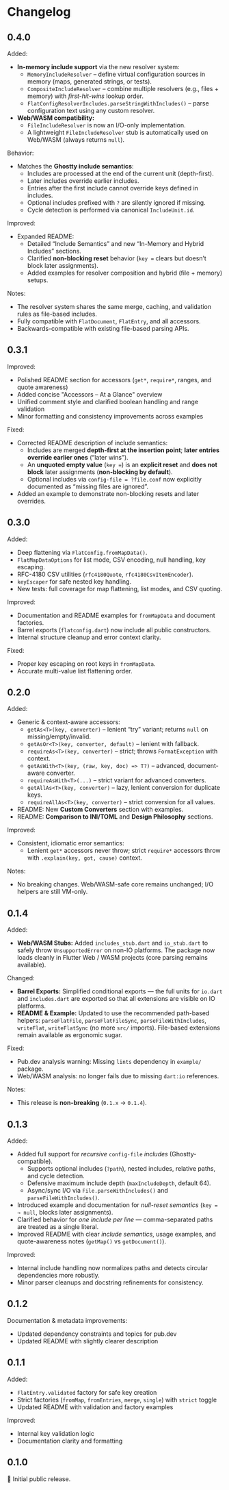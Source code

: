 # Changelog

## 0.4.0

Added:

- **In-memory include support** via the new resolver system:
  - `MemoryIncludeResolver` – define virtual configuration sources in memory (maps, generated strings, or tests).
  - `CompositeIncludeResolver` – combine multiple resolvers (e.g., files + memory) with *first-hit-wins* lookup order.
  - `FlatConfigResolverIncludes.parseStringWithIncludes()` – parse configuration text using any custom resolver.
- **Web/WASM compatibility:**
  - `FileIncludeResolver` is now an I/O-only implementation.
  - A lightweight `FileIncludeResolver` stub is automatically used on Web/WASM (always returns `null`).

Behavior:

- Matches the **Ghostty include semantics**:
  - Includes are processed at the end of the current unit (depth-first).
  - Later includes override earlier includes.
  - Entries after the first include cannot override keys defined in includes.
  - Optional includes prefixed with `?` are silently ignored if missing.
  - Cycle detection is performed via canonical `IncludeUnit.id`.

Improved:

- Expanded README:
  - Detailed “Include Semantics” and new “In-Memory and Hybrid Includes” sections.
  - Clarified **non-blocking reset** behavior (`key =` clears but doesn’t block later assignments).
  - Added examples for resolver composition and hybrid (file + memory) setups.

Notes:

- The resolver system shares the same merge, caching, and validation rules as file-based includes.
- Fully compatible with `FlatDocument`, `FlatEntry`, and all accessors.
- Backwards-compatible with existing file-based parsing APIs.

## 0.3.1

Improved:

- Polished README section for accessors (`get*`, `require*`, ranges, and quote awareness)
- Added concise "Accessors – At a Glance" overview
- Unified comment style and clarified boolean handling and range validation
- Minor formatting and consistency improvements across examples

Fixed:

- Corrected README description of include semantics:
  - Includes are merged **depth-first at the insertion point**; **later entries override earlier ones** (“later wins”).
  - An **unquoted empty value** (`key =`) is an **explicit reset** and **does not block** later assignments (**non-blocking by default**).
  - Optional includes via `config-file = ?file.conf` now explicitly documented as “missing files are ignored”.
- Added an example to demonstrate non-blocking resets and later overrides.

## 0.3.0

Added:

- Deep flattening via `FlatConfig.fromMapData()`.
- `FlatMapDataOptions` for list mode, CSV encoding, null handling, key escaping.
- RFC-4180 CSV utilities (`rfc4180Quote`, `rfc4180CsvItemEncoder`).
- `keyEscaper` for safe nested key handling.
- New tests: full coverage for map flattening, list modes, and CSV quoting.

Improved:

- Documentation and README examples for `fromMapData` and document factories.
- Barrel exports (`flatconfig.dart`) now include all public constructors.
- Internal structure cleanup and error context clarity.

Fixed:

- Proper key escaping on root keys in `fromMapData`.
- Accurate multi-value list flattening order.

## 0.2.0

Added:

- Generic & context-aware accessors:
  - `getAs<T>(key, converter)` – lenient “try” variant; returns `null` on missing/empty/invalid.
  - `getAsOr<T>(key, converter, default)` – lenient with fallback.
  - `requireAs<T>(key, converter)` – strict; throws `FormatException` with context.
  - `getAsWith<T>(key, (raw, key, doc) => T?)` – advanced, document-aware converter.
  - `requireAsWith<T>(...)` – strict variant for advanced converters.
  - `getAllAs<T>(key, converter)` – lazy, lenient conversion for duplicate keys.
  - `requireAllAs<T>(key, converter)` – strict conversion for all values.
- README: New **Custom Converters** section with examples.
- README: **Comparison to INI/TOML** and **Design Philosophy** sections.

Improved:

- Consistent, idiomatic error semantics:
  - Lenient `get*` accessors never throw; strict `require*` accessors throw with `.explain(key, got, cause)` context.

Notes:

- No breaking changes. Web/WASM-safe core remains unchanged; I/O helpers are still VM-only.

## 0.1.4

Added:

- **Web/WASM Stubs:** Added `includes_stub.dart` and `io_stub.dart` to safely
  throw `UnsupportedError` on non-IO platforms. The package now loads cleanly
  in Flutter Web / WASM projects (core parsing remains available).

Changed:

- **Barrel Exports:** Simplified conditional exports — the full units for
  `io.dart` and `includes.dart` are exported so that all extensions are
  visible on IO platforms.
- **README & Example:** Updated to use the recommended path-based helpers:
  `parseFlatFile`, `parseFlatFileSync`, `parseFileWithIncludes`,
  `writeFlat`, `writeFlatSync` (no more `src/` imports).
  File-based extensions remain available as ergonomic sugar.

Fixed:

- Pub.dev analysis warning: Missing `lints` dependency in `example/` package.
- Web/WASM analysis: no longer fails due to missing `dart:io` references.

Notes:

- This release is **non-breaking** (`0.1.x` → `0.1.4`).

## 0.1.3

Added:

- Added full support for *recursive* `config-file` *includes* (Ghostty-compatible).
  - Supports optional includes (`?path`), nested includes, relative paths, and cycle detection.
  - Defensive maximum include depth (`maxIncludeDepth`, default 64).
  - Async/sync I/O via `File.parseWithIncludes()` and `parseFileWithIncludes()`.
- Introduced example and documentation for *null-reset semantics* (`key = → null`, blocks later assignments).
- Clarified behavior for *one include per line* — comma-separated paths are treated as a single literal.
- Improved README with clear *include semantics*, usage examples, and quote-awareness notes (`getMap()` vs `getDocument()`).

Improved:

- Internal include handling now normalizes paths and detects circular dependencies more robustly.
- Minor parser cleanups and docstring refinements for consistency.

## 0.1.2

Documentation & metadata improvements:

- Updated dependency constraints and topics for pub.dev
- Updated README with slightly clearer description

## 0.1.1

Added:

- `FlatEntry.validated` factory for safe key creation
- Strict factories (`fromMap`, `fromEntries`, `merge`, `single`) with `strict` toggle
- Updated README with validation and factory examples

Improved:

- Internal key validation logic
- Documentation clarity and formatting

## 0.1.0

🎉 Initial public release.
